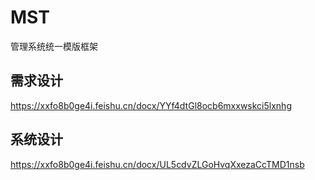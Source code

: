 # MST
管理系统统一模版框架

## 需求设计
https://xxfo8b0ge4i.feishu.cn/docx/YYf4dtGl8ocb6mxxwskci5lxnhg

## 系统设计
https://xxfo8b0ge4i.feishu.cn/docx/UL5cdvZLGoHvqXxezaCcTMD1nsb
